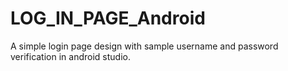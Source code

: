 # LOG_IN_PAGE_Android
A simple login page design with sample username and password verification in android studio.
